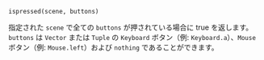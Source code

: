 ```
ispressed(scene, buttons)
```

指定された `scene` で全ての `buttons` が押されている場合に true を返します。`buttons` は `Vector` または `Tuple` の `Keyboard` ボタン（例: `Keyboard.a`）、`Mouse` ボタン（例: `Mouse.left`）および `nothing` であることができます。
